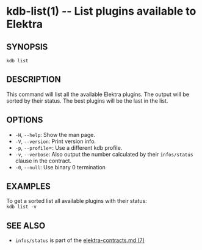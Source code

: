 kdb-list(1) -- List plugins available to Elektra
================================================

## SYNOPSIS

`kdb list`

## DESCRIPTION

This command will list all the available Elektra plugins.
The output will be sorted by their status.
The best plugins will be the last in the list.

## OPTIONS

- `-H`, `--help`:
  Show the man page.
- `-V`, `--version`:
  Print version info.
- `-p`, `--profile`=<profile>:
  Use a different kdb profile.
- `-v`, `--verbose`:
  Also output the number calculated by their
  `infos/status` clause in the contract.
- `-0`, `--null`:
  Use binary 0 termination

## EXAMPLES

To get a sorted list all available plugins with their status:  
	`kdb list -v`

## SEE ALSO

- `infos/status` is part of the [elektra-contracts.md (7)](elektra-contracts.md)
